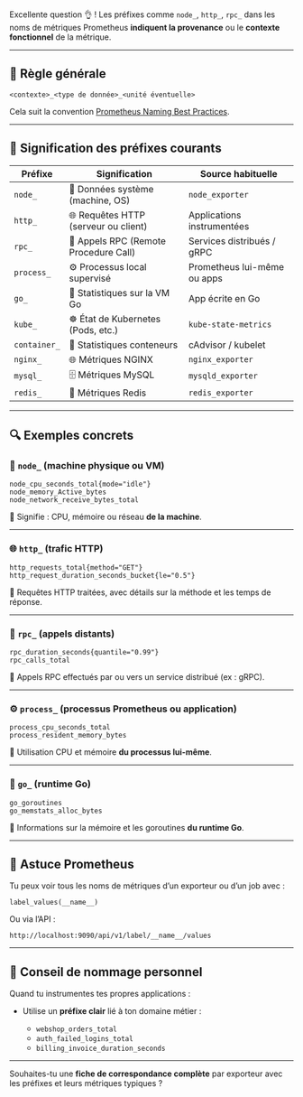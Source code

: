 Excellente question 👌 ! Les préfixes comme `node_`, `http_`, `rpc_` dans les noms de métriques Prometheus **indiquent la provenance** ou le **contexte fonctionnel** de la métrique.

---

## 🧠 Règle générale

```text
<contexte>_<type de donnée>_<unité éventuelle>
```

Cela suit la convention [Prometheus Naming Best Practices](https://prometheus.io/docs/practices/naming/).

---

## 🔹 Signification des préfixes courants

| Préfixe      | Signification                         | Source habituelle           |
| ------------ | ------------------------------------- | --------------------------- |
| `node_`      | 🔧 Données système (machine, OS)      | `node_exporter`             |
| `http_`      | 🌐 Requêtes HTTP (serveur ou client)  | Applications instrumentées  |
| `rpc_`       | 🔄 Appels RPC (Remote Procedure Call) | Services distribués / gRPC  |
| `process_`   | ⚙️ Processus local supervisé          | Prometheus lui-même ou apps |
| `go_`        | 🐹 Statistiques sur la VM Go          | App écrite en Go            |
| `kube_`      | ☸️ État de Kubernetes (Pods, etc.)    | `kube-state-metrics`        |
| `container_` | 🐳 Statistiques conteneurs            | cAdvisor / kubelet          |
| `nginx_`     | 🌐 Métriques NGINX                    | `nginx_exporter`            |
| `mysql_`     | 🗄️ Métriques MySQL                   | `mysqld_exporter`           |
| `redis_`     | 🧠 Métriques Redis                    | `redis_exporter`            |

---

## 🔍 Exemples concrets

### 🔧 `node_` (machine physique ou VM)

```text
node_cpu_seconds_total{mode="idle"}
node_memory_Active_bytes
node_network_receive_bytes_total
```

📌 Signifie : CPU, mémoire ou réseau **de la machine**.

---

### 🌐 `http_` (trafic HTTP)

```text
http_requests_total{method="GET"}
http_request_duration_seconds_bucket{le="0.5"}
```

📌 Requêtes HTTP traitées, avec détails sur la méthode et les temps de réponse.

---

### 🔄 `rpc_` (appels distants)

```text
rpc_duration_seconds{quantile="0.99"}
rpc_calls_total
```

📌 Appels RPC effectués par ou vers un service distribué (ex : gRPC).

---

### ⚙️ `process_` (processus Prometheus ou application)

```text
process_cpu_seconds_total
process_resident_memory_bytes
```

📌 Utilisation CPU et mémoire **du processus lui-même**.

---

### 🐹 `go_` (runtime Go)

```text
go_goroutines
go_memstats_alloc_bytes
```

📌 Informations sur la mémoire et les goroutines **du runtime Go**.

---

## 🔁 Astuce Prometheus

Tu peux voir tous les noms de métriques d’un exporteur ou d’un job avec :

```promql
label_values(__name__)
```

Ou via l’API :

```
http://localhost:9090/api/v1/label/__name__/values
```

---

## 🧠 Conseil de nommage personnel

Quand tu instrumentes tes propres applications :

* Utilise un **préfixe clair** lié à ton domaine métier :

  * `webshop_orders_total`
  * `auth_failed_logins_total`
  * `billing_invoice_duration_seconds`

---

Souhaites-tu une **fiche de correspondance complète** par exporteur avec les préfixes et leurs métriques typiques ?
